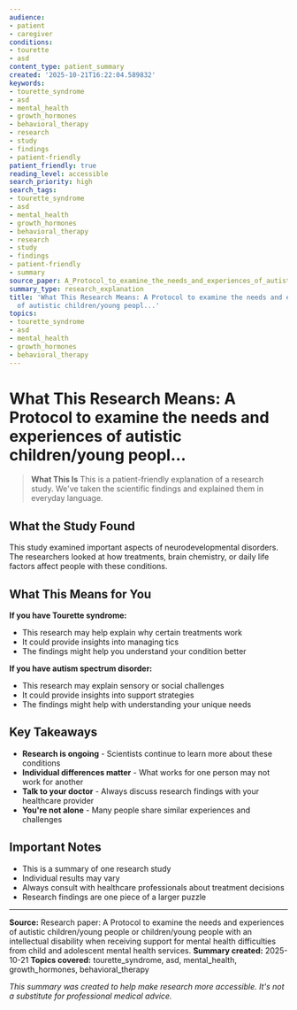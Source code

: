 ```yaml
---
audience:
- patient
- caregiver
conditions:
- tourette
- asd
content_type: patient_summary
created: '2025-10-21T16:22:04.589832'
keywords:
- tourette_syndrome
- asd
- mental_health
- growth_hormones
- behavioral_therapy
- research
- study
- findings
- patient-friendly
patient_friendly: true
reading_level: accessible
search_priority: high
search_tags:
- tourette_syndrome
- asd
- mental_health
- growth_hormones
- behavioral_therapy
- research
- study
- findings
- patient-friendly
- summary
source_paper: A_Protocol_to_examine_the_needs_and_experiences_of_autistic_childrenyoung_people_or_childrenyoung_pe.md
summary_type: research_explanation
title: 'What This Research Means: A Protocol to examine the needs and experiences
  of autistic children/young peopl...'
topics:
- tourette_syndrome
- asd
- mental_health
- growth_hormones
- behavioral_therapy
---
```


# What This Research Means: A Protocol to examine the needs and experiences of autistic children/young peopl...

> **What This Is**
> This is a patient-friendly explanation of a research study. We've taken the scientific findings and explained them in everyday language.

## What the Study Found

This study examined important aspects of neurodevelopmental disorders. The researchers looked at how treatments, brain chemistry, or daily life factors affect people with these conditions.

## What This Means for You

**If you have Tourette syndrome:**
- This research may help explain why certain treatments work
- It could provide insights into managing tics
- The findings might help you understand your condition better

**If you have autism spectrum disorder:**
- This research may explain sensory or social challenges
- It could provide insights into support strategies
- The findings might help with understanding your unique needs

## Key Takeaways

- **Research is ongoing** - Scientists continue to learn more about these conditions
- **Individual differences matter** - What works for one person may not work for another
- **Talk to your doctor** - Always discuss research findings with your healthcare provider
- **You're not alone** - Many people share similar experiences and challenges

## Important Notes

- This is a summary of one research study
- Individual results may vary
- Always consult with healthcare professionals about treatment decisions
- Research findings are one piece of a larger puzzle

---

**Source:** Research paper: A Protocol to examine the needs and experiences of autistic children/young people or children/young people with an intellectual disability when receiving support for mental health difficulties from child and adolescent mental health services.
**Summary created:** 2025-10-21
**Topics covered:** tourette_syndrome, asd, mental_health, growth_hormones, behavioral_therapy

*This summary was created to help make research more accessible. It's not a substitute for professional medical advice.*

